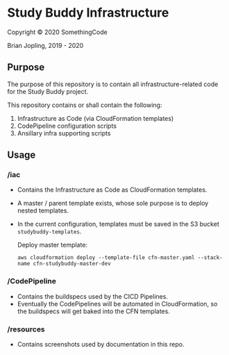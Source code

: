 # Study Buddy Infrastructure

Copyright © 2020 SomethingCode

Brian Jopling, 2019 - 2020


## Purpose

The purpose of this repository is to contain all infrastructure-related 
code for the Study Buddy project.

This repository contains or shall contain the following:

1. Infrastructure as Code (via CloudFormation templates)
2. CodePipeline configuration scripts
3. Ansillary infra supporting scripts

## Usage

### /iac

- Contains the Infrastructure as Code as CloudFormation templates.
- A master / parent template exists, whose sole purpose is to deploy nested templates.
- In the current configuration, templates must be saved in the S3 bucket `studybuddy-templates`.
  
    Deploy master template:

    `aws cloudformation deploy --template-file cfn-master.yaml --stack-name cfn-studybuddy-master-dev`


### /CodePipeline

- Contains the buildspecs used by the CICD Pipelines.
- Eventually the CodePipelines will be automated in CloudFormation, so the
    buildspecs will get baked into the CFN templates.

### /resources

- Contains screenshots used by documentation in this repo.
